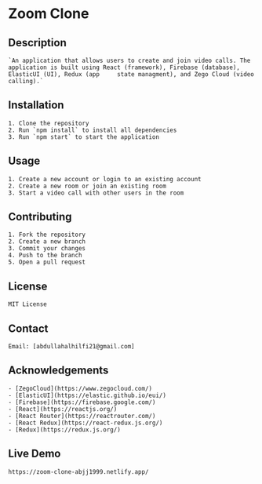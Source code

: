 # Zoom Clone

## Description
    `An application that allows users to create and join video calls. The application is built using React (framework), Firebase (database), ElasticUI (UI), Redux (app     state managment), and Zego Cloud (video calling).`

## Installation
    1. Clone the repository
    2. Run `npm install` to install all dependencies
    3. Run `npm start` to start the application

## Usage
    1. Create a new account or login to an existing account
    2. Create a new room or join an existing room
    3. Start a video call with other users in the room

## Contributing
    1. Fork the repository
    2. Create a new branch
    3. Commit your changes
    4. Push to the branch
    5. Open a pull request

## License
    MIT License

## Contact
    Email: [abdullahalhilfi21@gmail.com]

## Acknowledgements
    - [ZegoCloud](https://www.zegocloud.com/)
    - [ElasticUI](https://elastic.github.io/eui/)
    - [Firebase](https://firebase.google.com/)
    - [React](https://reactjs.org/)
    - [React Router](https://reactrouter.com/)
    - [React Redux](https://react-redux.js.org/)
    - [Redux](https://redux.js.org/)

## Live Demo
    https://zoom-clone-abjj1999.netlify.app/

